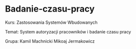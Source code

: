 # Badanie-czasu-pracy
Kurs: Zastosowania Systemów Wbudowanych

Temat: System autoryzacji pracowników i badanie czasu pracy

Grupa:
Kamil Machnicki
Mikoaj Jermakowicz
